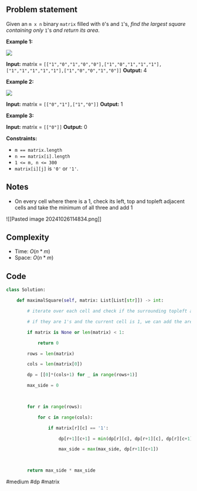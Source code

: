 ## Problem statement

Given an `m x n` binary `matrix` filled with `0`'s and `1`'s, _find the largest square containing only_ `1`'s _and return its area_.

**Example 1:**

![](https://assets.leetcode.com/uploads/2020/11/26/max1grid.jpg)

**Input:** matrix = `[["1","0","1","0","0"],["1","0","1","1","1"],["1","1","1","1","1"],["1","0","0","1","0"]]`
**Output:** 4

**Example 2:**

![](https://assets.leetcode.com/uploads/2020/11/26/max2grid.jpg)

**Input:** matrix = `[["0","1"],["1","0"]]`
**Output:** 1

**Example 3:**

**Input:** matrix = `[["0"]]`
**Output:** 0

**Constraints:**

- `m == matrix.length`
- `n == matrix[i].length`
- `1 <= m, n <= 300`
- `matrix[i][j]` is `'0'` or `'1'`.
## Notes

- On every cell where there is a 1, check its left, top and topleft adjacent cells and take the minimum of all three and add 1

![[Pasted image 20241026114834.png]]
## Complexity

- Time: $O(n * m)$
- Space: $O(n * m)$
## Code

```python
class Solution:

    def maximalSquare(self, matrix: List[List[str]]) -> int:

        # iterate over each cell and check if the surrounding topleft and top cells are 1's

        # if they are 1's and the current cell is 1, we can add the areas, else just set as 0

        if matrix is None or len(matrix) < 1:

            return 0

        rows = len(matrix)

        cols = len(matrix[0])

        dp = [[0]*(cols+1) for _ in range(rows+1)]

        max_side = 0

  

        for r in range(rows):

            for c in range(cols):

                if matrix[r][c] == '1':

                    dp[r+1][c+1] = min(dp[r][c], dp[r+1][c], dp[r][c+1]) + 1

                    max_side = max(max_side, dp[r+1][c+1])

  

        return max_side * max_side
```

#medium 
#dp 
#matrix 